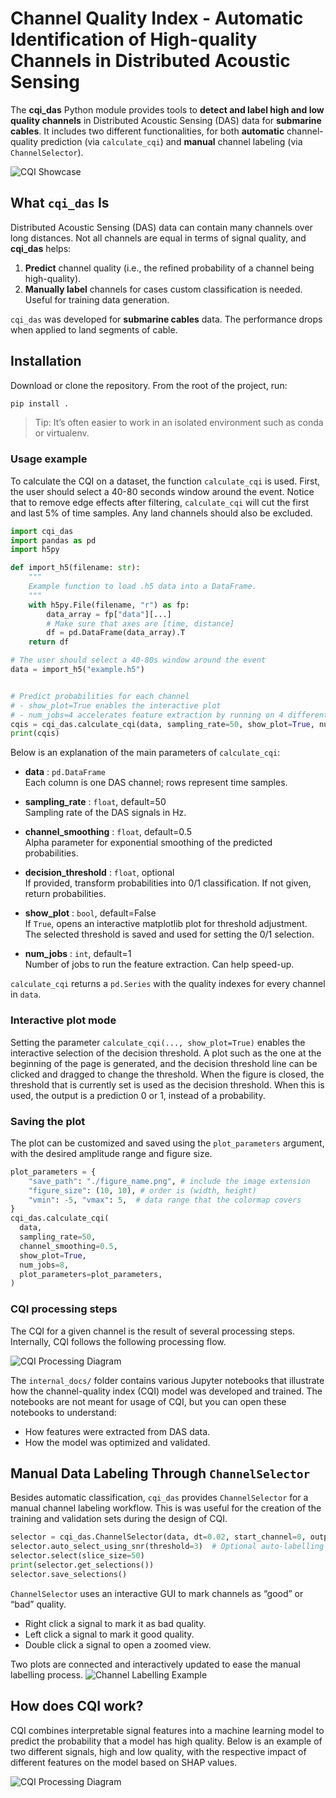 # Channel Quality Index - Automatic Identification of High-quality Channels in Distributed Acoustic Sensing

The **cqi_das** Python module provides tools to **detect and label high and low quality channels** in Distributed Acoustic Sensing (DAS) data for **submarine cables**. It includes two different functionalities, for both **automatic** channel-quality prediction (via `calculate_cqi`) and **manual** channel labeling (via `ChannelSelector`).

![CQI Showcase](figures/cqi_showcase_plot.jpg)

## What `cqi_das` Is

Distributed Acoustic Sensing (DAS) data can contain many channels over long distances. Not all channels are equal in terms of signal quality, and **cqi_das** helps:
1. **Predict** channel quality (i.e., the refined probability of a channel being high-quality).
2. **Manually label** channels for cases custom classification is needed. Useful for training data generation.

`cqi_das` was developed for **submarine cables** data. The performance drops when applied to land segments of cable.

## Installation

Download or clone the repository. From the root of the project, run:

```bash
pip install .
```
> Tip: It’s often easier to work in an isolated environment such as conda or virtualenv.



### Usage example

To calculate the CQI on a dataset, the function `calculate_cqi` is used. First, the user should select a 
40-80 seconds window around the event. Notice that to remove edge effects after filtering, `calculate_cqi` will cut the first and last 5% of time samples. Any land channels should also be excluded.

```python
import cqi_das
import pandas as pd
import h5py

def import_h5(filename: str):
    """
    Example function to load .h5 data into a DataFrame.
    """
    with h5py.File(filename, "r") as fp:
        data_array = fp["data"][...]
        # Make sure that axes are [time, distance]
        df = pd.DataFrame(data_array).T
    return df

# The user should select a 40-80s window around the event
data = import_h5("example.h5")


# Predict probabilities for each channel
# - show_plot=True enables the interactive plot
# - num_jobs=4 accelerates feature extraction by running on 4 different processes
cqis = cqi_das.calculate_cqi(data, sampling_rate=50, show_plot=True, num_jobs=4)
print(cqis)
```

Below is an explanation of the main parameters of `calculate_cqi`:

- **data** : `pd.DataFrame`  
  Each column is one DAS channel; rows represent time samples.

- **sampling_rate** : `float`, default=50  
  Sampling rate of the DAS signals in Hz.

- **channel_smoothing** : `float`, default=0.5  
  Alpha parameter for exponential smoothing of the predicted probabilities.

- **decision_threshold** : `float`, optional  
  If provided, transform probabilities into 0/1 classification. If not given, return probabilities.

- **show_plot** : `bool`, default=False  
  If `True`, opens an interactive matplotlib plot for threshold adjustment. The selected threshold is saved and used for setting the 0/1 selection.

- **num_jobs** : `int`, default=1   
  Number of jobs to run the feature extraction. Can help speed-up.

`calculate_cqi` returns a `pd.Series` with the quality indexes for every channel in `data`. 

### Interactive plot mode

Setting the parameter `calculate_cqi(..., show_plot=True)` enables the interactive selection of the decision threshold. A plot such as the one at the beginning of the page is generated, and the decision threshold line can be clicked and
dragged to change the threshold. When the figure is closed, the threshold that is currently set is used as the decision threshold. When this is used, the output is a prediction 0 or 1, instead of a probability.

### Saving the plot
The plot can be customized and saved using the `plot_parameters` argument, with the desired amplitude range and figure size. 
```python
plot_parameters = {
    "save_path": "./figure_name.png", # include the image extension
    "figure_size": (10, 10), # order is (width, height)
    "vmin": -5, "vmax": 5,  # data range that the colormap covers
}
cqi_das.calculate_cqi(
  data,
  sampling_rate=50,
  channel_smoothing=0.5,
  show_plot=True,
  num_jobs=8,
  plot_parameters=plot_parameters,
)
```


### CQI processing steps

The CQI for a given channel is the result of several processing steps. Internally, CQI follows the following processing flow.

![CQI Processing Diagram](figures/diagram-processing-wb.png)

The `internal_docs/` folder contains various Jupyter notebooks that illustrate how the channel-quality index (CQI) model was developed and trained. The notebooks are not meant for usage of CQI, but you can open these notebooks to understand:
- How features were extracted from DAS data.
- How the model was optimized and validated.


## Manual Data Labeling Through `ChannelSelector`
Besides automatic classification, `cqi_das` provides `ChannelSelector` for a manual channel labeling workflow. This is was useful for the creation of the training and validation sets during the design of CQI.

```python
selector = cqi_das.ChannelSelector(data, dt=0.02, start_channel=0, output_fname="mylabels.csv")
selector.auto_select_using_snr(threshold=3)  # Optional auto-labelling step
selector.select(slice_size=50)
print(selector.get_selections())
selector.save_selections()

```

`ChannelSelector` uses an interactive GUI to mark channels as “good” or “bad” quality. 
- Right click a signal to mark it as bad quality.
- Left click a signal to mark it good quality.
- Double click a signal to open a zoomed view.

Two plots are connected and interactively updated to ease the manual labelling process.
![Channel Labelling Example](figures/channel_selector-big.jpg)

## How does CQI work?

CQI combines interpretable signal features into a machine learning model to predict the probability that a model has high quality. Below is an example of two different signals, high and low quality, with the respective impact of different
features on the model based on SHAP values.

![CQI Processing Diagram](figures/example_signals.jpg)
